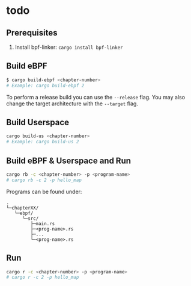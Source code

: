 # todo

## Prerequisites

1. Install bpf-linker: `cargo install bpf-linker`

## Build eBPF

```bash
$ cargo build-ebpf <chapter-number>
# Example: cargo build-ebpf 2
```

To perform a release build you can use the `--release` flag.
You may also change the target architecture with the `--target` flag.

## Build Userspace

```bash
cargo build-us <chapter-number>
# Example: cargo build-us 2
```

## Build eBPF & Userspace and Run

```bash
cargo rb -c <chapter-number> -p <program-name>
# cargo rb -c 2 -p hello_map
```

Programs can be found under:
```
.
└─chapterXX/
   └─ebpf/
      └─src/
         ├─main.rs
         ├─<prog-name>.rs
         ├─...
         └─<prog-name>.rs
```

## Run

```bash
cargo r -c <chapter-number> -p <program-name>
# cargo r -c 2 -p hello_map
```
